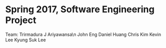 # Spring 2017, Software Engineering Project 

Team: 
  Trirmadura J Ariyawansa\n
  John Eng
  Daniel Huang
  Chris Kim
  Kevin Lee
  Kyung Suk Lee
